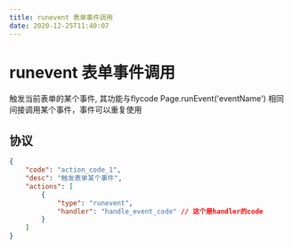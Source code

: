 ```yaml
---
title: runevent 表单事件调用
date: 2020-12-25T11:40:07
---
```


# runevent 表单事件调用

触发当前表单的某个事件, 其功能与flycode Page.runEvent('eventName') 相同  
间接调用某个事件，事件可以重复使用

## 协议

```json
{
    "code": "action_code_1",
    "desc": "触发表单某个事件",
    "actions": [
        {
            "type": "runevent",
            "handler": "handle_event_code" // 这个是handler的code
        }
    ]
}
```